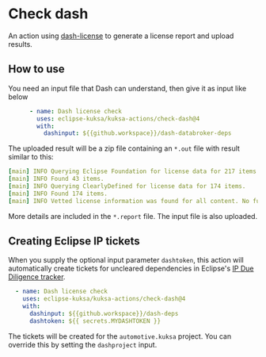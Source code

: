 # Check dash

An action using [dash-license](https://github.com/eclipse/dash-licenses) to generate a license report and upload
results.

## How to use

You need an input file that Dash can understand, then give it as input like below

```yaml
      - name: Dash license check
        uses: eclipse-kuksa/kuksa-actions/check-dash@4
        with:
          dashinput: ${{github.workspace}}/dash-databroker-deps
```

The uploaded result will be a zip file containing an `*.out` file with result similar to this:

```yaml
[main] INFO Querying Eclipse Foundation for license data for 217 items.
[main] INFO Found 43 items.
[main] INFO Querying ClearlyDefined for license data for 174 items.
[main] INFO Found 174 items.
[main] INFO Vetted license information was found for all content. No further investigation is required.
```

More details are included in the `*.report` file. The input file is also uploaded.

## Creating Eclipse IP tickets

When you supply the optional input parameter `dashtoken`, this action will automatically create tickets for uncleared dependencies in Eclipse's [IP Due Diligence tracker](https://gitlab.eclipse.org/eclipsefdn/emo-team/iplab/-/issues).

```yaml
  - name: Dash license check
    uses: eclipse-kuksa/kuksa-actions/check-dash@4
    with:
      dashinput: ${{github.workspace}}/dash-deps
      dashtoken: ${{ secrets.MYDASHTOKEN }}
```

The tickets will be created for the `automotive.kuksa` project. You can override this by setting the `dashproject` input.
